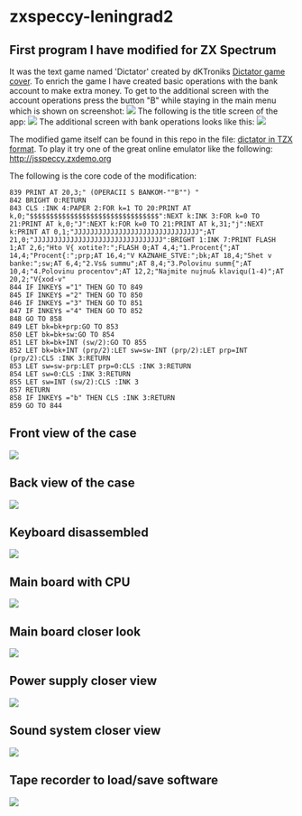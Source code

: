# zxspeccy-leningrad2

## First program I have modified for ZX Spectrum
  It was the text game named 'Dictator' created by dKTroniks [Dictator game cover](http://zxspectrum.online/zxcover/dictator.jpg). To enrich the game I have created basic operations with the bank account to make extra money. To get to the additional screen with the account operations press the button "B" while staying in the main menu which is shown on screenshot:
 <img src="dictator-main-screen.png?sanitize=true&raw=true" />
 The following is the title screen of the app:
 <img src="dictator-initial-screen.png?sanitize=true&raw=true" />
 The additional screen with bank operations looks like this:
 <img src="dictator-account-screen.png?sanitize=true&raw=true" />
 
 The modified game itself can be found in this repo in the file: [dictator in TZX format](dictator-mod-by-dry.tzx). To play it try one of the great online emulator like the following: http://jsspeccy.zxdemo.org

 The following is the core code of the modification:
```basic
839 PRINT AT 20,3;" (OPERACII S BANKOM-""B"") "
842 BRIGHT 0:RETURN 
843 CLS :INK 4:PAPER 2:FOR k=1 TO 20:PRINT AT k,0;"$$$$$$$$$$$$$$$$$$$$$$$$$$$$$$$$":NEXT k:INK 3:FOR k=0 TO 21:PRINT AT k,0;"J":NEXT k:FOR k=0 TO 21:PRINT AT k,31;"j":NEXT k:PRINT AT 0,1;"JJJJJJJJJJJJJJJJJJJJJJJJJJJJJJJ";AT 21,0;"JJJJJJJJJJJJJJJJJJJJJJJJJJJJJJJJ":BRIGHT 1:INK 7:PRINT FLASH 1;AT 2,6;"Hto V{ xotite?:";FLASH 0;AT 4,4;"1.Procent{";AT 14,4;"Procent{:";prp;AT 16,4;"V KAZNAHE_STVE:";bk;AT 18,4;"Shet v banke:";sw;AT 6,4;"2.Vs& summu";AT 8,4;"3.Polovinu summ{";AT 10,4;"4.Polovinu procentov";AT 12,2;"Najmite nujnu& klaviqu(1-4)";AT 20,2;"V{xod-v"
844 IF INKEY$ ="1" THEN GO TO 849
845 IF INKEY$ ="2" THEN GO TO 850
846 IF INKEY$ ="3" THEN GO TO 851
847 IF INKEY$ ="4" THEN GO TO 852
848 GO TO 858
849 LET bk=bk+prp:GO TO 853
850 LET bk=bk+sw:GO TO 854
851 LET bk=bk+INT (sw/2):GO TO 855
852 LET bk=bk+INT (prp/2):LET sw=sw-INT (prp/2):LET prp=INT (prp/2):CLS :INK 3:RETURN 
853 LET sw=sw-prp:LET prp=0:CLS :INK 3:RETURN 
854 LET sw=0:CLS :INK 3:RETURN 
855 LET sw=INT (sw/2):CLS :INK 3
857 RETURN 
858 IF INKEY$ ="b" THEN CLS :INK 3:RETURN 
859 GO TO 844
```
## Front view of the case
<img src="front.jpeg?sanitize=true&raw=true" />

## Back view of the case
<img src="back.jpeg?sanitize=true&raw=true" />

## Keyboard disassembled
<img src="keyboard-disassembled.jpeg?sanitize=true&raw=true" />

## Main board with CPU
<img src="main-board-cpu.jpeg?sanitize=true&raw=true" />

## Main board closer look
<img src="main-pcb.jpeg?sanitize=true&raw=true" />

## Power supply closer view
<img src="power-supply.jpeg?sanitize=true&raw=true" />

## Sound system closer view
<img src="sound-system.jpeg?sanitize=true&raw=true" />

## Tape recorder to load/save software
<img src="tape-recorder.jpeg?sanitize=true&raw=true" />
